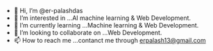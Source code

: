 - 👋 Hi, I’m @er-palashdas
- 👀 I’m interested in ...AI machine learning & Web Development.
- 🌱 I’m currently learning ...Machine learning & Web Development.
- 💞️ I’m looking to collaborate on ...Web Development.
- 📫 How to reach me ...contanct me through erpalash13@gmail.com

<!---
er-palashdas/er-palashdas is a ✨ special ✨ repository because its `README.md` (this file) appears on your GitHub profile.
You can click the Preview link to take a look at your changes.
--->
